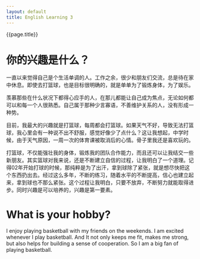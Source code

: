 ```yaml
---
layout: default
title: English Learning 3
---
```


{{page.title}}

# 你的兴趣是什么？
一直以来觉得自己是个生活单调的人。工作之余，很少和朋友们交流，总是待在家中休息。即使去打篮球，也是目标很明确的，就是单单为了锻炼身体，为了娱乐。

羡慕那些在什么状况下都得心应手的人，在那儿都能让自己成为焦点，无论如何都可以和每一个人很熟悉。自己属于那种少言寡语，不善维护关系的人，没有形成一种势。

目前，我最大的兴趣就是打篮球，每周都会打篮球。如果天气不好，导致无法打篮球，我心里会有一种说不出不舒服，感觉好像少了点什么？这让我想起，中学时候，由于天气原因，一周一次的体育课被取消后的心情。骨子里我还是喜欢玩的。

打篮球，不仅能强壮我的身体，锻炼我的团队合作能力，而且还可以让我结交一些新朋友。其实篮球对我来说，还是不断建立自信的过程，让我明白了一个道理。记得02年开始打球的时候，那纯粹是为了出汗，拿到球除了紧张，就是想尽快把这个东西扔出去。经过这么多年，不断的练习，随着水平的不断提高，信心也建立起来，拿到球也不那么紧张。这个过程让我明白，只要不放弃，不断努力就能取得进步。同时兴趣是可以培养的，兴趣是第一要素。
 
# What is your hobby?
 
I enjoy playing basketball with my friends on the weekends. I am excited whenever I play basketball. And It not only keeps me fit, makes me strong, but also helps for building a sense of cooperation. So I am a big fan of playing basketball.